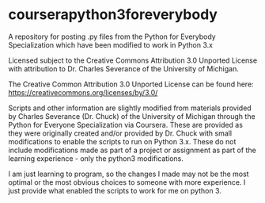 # courserapython3foreverybody
A repository for posting .py files from the Python for Everybody Specialization which have been modified to work in Python 3.x
 
Licensed subject to the Creative Commons Attribution 3.0 Unported License with attribution to Dr. Charles Severance of the University of Michigan.

The Creative Common Attribution 3.0 Unported License can be found here:
https://creativecommons.org/licenses/by/3.0/

Scripts and other information are slightly modified from materials provided by Charles Severance (Dr. Chuck) of the University of Michigan through the Python for Everyone Specialization via Coursera.  These are provided as they were originally created and/or provided by Dr. Chuck with small modifications to enable the scripts to run on Python 3.x.  These do not include modifications made as part of a project or assignment as part of the learning experience - only the python3 modifications.

I am just learning to program, so the changes I made may not be the most optimal or the most obvious choices to someone with more experience.  I just provide what enabled the scripts to work for me on python 3.
